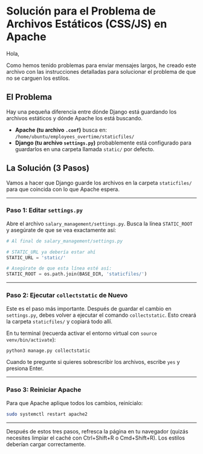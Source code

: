 # Solución para el Problema de Archivos Estáticos (CSS/JS) en Apache

Hola,

Como hemos tenido problemas para enviar mensajes largos, he creado este archivo con las instrucciones detalladas para solucionar el problema de que no se carguen los estilos.

## El Problema

Hay una pequeña diferencia entre dónde Django está guardando los archivos estáticos y dónde Apache los está buscando.

-   **Apache (tu archivo `.conf`)** busca en: `/home/ubuntu/employees_overtime/staticfiles/`
-   **Django (tu archivo `settings.py`)** probablemente está configurado para guardarlos en una carpeta llamada `static/` por defecto.

## La Solución (3 Pasos)

Vamos a hacer que Django guarde los archivos en la carpeta `staticfiles/` para que coincida con lo que Apache espera.

---

### Paso 1: Editar `settings.py`

Abre el archivo `salary_management/settings.py`. Busca la línea `STATIC_ROOT` y asegúrate de que se vea exactamente así:

```python
# Al final de salary_management/settings.py

# STATIC_URL ya debería estar ahí
STATIC_URL = 'static/'

# Asegúrate de que esta línea esté así:
STATIC_ROOT = os.path.join(BASE_DIR, 'staticfiles/')
```

---

### Paso 2: Ejecutar `collectstatic` de Nuevo

Este es el paso más importante. Después de guardar el cambio en `settings.py`, debes volver a ejecutar el comando `collectstatic`. Esto creará la carpeta `staticfiles/` y copiará todo allí.

En tu terminal (recuerda activar el entorno virtual con `source venv/bin/activate`):

```bash
python3 manage.py collectstatic
```

Cuando te pregunte si quieres sobrescribir los archivos, escribe `yes` y presiona Enter.

---

### Paso 3: Reiniciar Apache

Para que Apache aplique todos los cambios, reinícialo:

```bash
sudo systemctl restart apache2
```

---

Después de estos tres pasos, refresca la página en tu navegador (quizás necesites limpiar el caché con Ctrl+Shift+R o Cmd+Shift+R). Los estilos deberían cargar correctamente.
